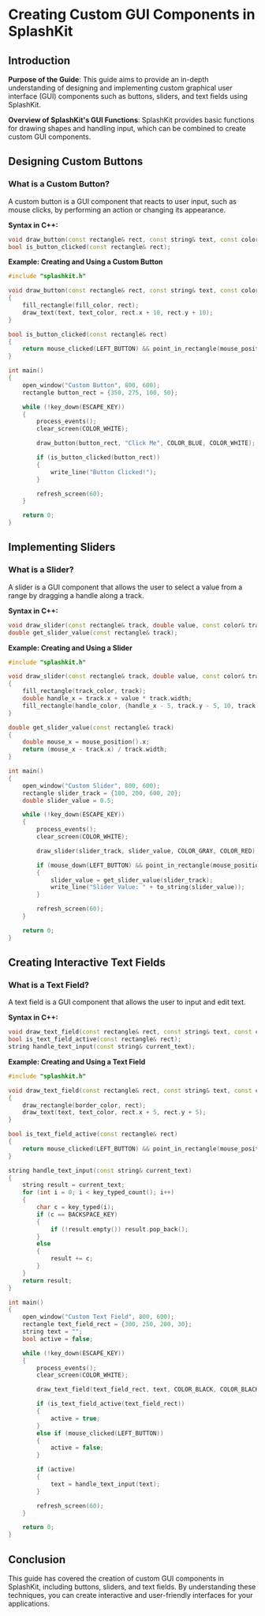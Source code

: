 # Creating Custom GUI Components in SplashKit

## Introduction

**Purpose of the Guide**: This guide aims to provide an in-depth understanding of designing and implementing custom graphical user interface (GUI) components such as buttons, sliders, and text fields using SplashKit.

**Overview of SplashKit's GUI Functions**: SplashKit provides basic functions for drawing shapes and handling input, which can be combined to create custom GUI components.

## Designing Custom Buttons

### What is a Custom Button?

A custom button is a GUI component that reacts to user input, such as mouse clicks, by performing an action or changing its appearance.

**Syntax in C++:**

```cpp
void draw_button(const rectangle& rect, const string& text, const color& fill_color, const color& text_color);
bool is_button_clicked(const rectangle& rect);
```

**Example: Creating and Using a Custom Button**

```cpp
#include "splashkit.h"

void draw_button(const rectangle& rect, const string& text, const color& fill_color, const color& text_color)
{
    fill_rectangle(fill_color, rect);
    draw_text(text, text_color, rect.x + 10, rect.y + 10);
}

bool is_button_clicked(const rectangle& rect)
{
    return mouse_clicked(LEFT_BUTTON) && point_in_rectangle(mouse_position(), rect);
}

int main()
{
    open_window("Custom Button", 800, 600);
    rectangle button_rect = {350, 275, 100, 50};

    while (!key_down(ESCAPE_KEY))
    {
        process_events();
        clear_screen(COLOR_WHITE);

        draw_button(button_rect, "Click Me", COLOR_BLUE, COLOR_WHITE);

        if (is_button_clicked(button_rect))
        {
            write_line("Button Clicked!");
        }

        refresh_screen(60);
    }

    return 0;
}
```

## Implementing Sliders

### What is a Slider?

A slider is a GUI component that allows the user to select a value from a range by dragging a handle along a track.

**Syntax in C++:**

```cpp
void draw_slider(const rectangle& track, double value, const color& track_color, const color& handle_color);
double get_slider_value(const rectangle& track);
```

**Example: Creating and Using a Slider**

```cpp
#include "splashkit.h"

void draw_slider(const rectangle& track, double value, const color& track_color, const color& handle_color)
{
    fill_rectangle(track_color, track);
    double handle_x = track.x + value * track.width;
    fill_rectangle(handle_color, {handle_x - 5, track.y - 5, 10, track.height + 10});
}

double get_slider_value(const rectangle& track)
{
    double mouse_x = mouse_position().x;
    return (mouse_x - track.x) / track.width;
}

int main()
{
    open_window("Custom Slider", 800, 600);
    rectangle slider_track = {100, 200, 600, 20};
    double slider_value = 0.5;

    while (!key_down(ESCAPE_KEY))
    {
        process_events();
        clear_screen(COLOR_WHITE);

        draw_slider(slider_track, slider_value, COLOR_GRAY, COLOR_RED);

        if (mouse_down(LEFT_BUTTON) && point_in_rectangle(mouse_position(), slider_track))
        {
            slider_value = get_slider_value(slider_track);
            write_line("Slider Value: " + to_string(slider_value));
        }

        refresh_screen(60);
    }

    return 0;
}
```

## Creating Interactive Text Fields

### What is a Text Field?

A text field is a GUI component that allows the user to input and edit text.

**Syntax in C++:**

```cpp
void draw_text_field(const rectangle& rect, const string& text, const color& border_color, const color& text_color);
bool is_text_field_active(const rectangle& rect);
string handle_text_input(const string& current_text);
```

**Example: Creating and Using a Text Field**

```cpp
#include "splashkit.h"

void draw_text_field(const rectangle& rect, const string& text, const color& border_color, const color& text_color)
{
    draw_rectangle(border_color, rect);
    draw_text(text, text_color, rect.x + 5, rect.y + 5);
}

bool is_text_field_active(const rectangle& rect)
{
    return mouse_clicked(LEFT_BUTTON) && point_in_rectangle(mouse_position(), rect);
}

string handle_text_input(const string& current_text)
{
    string result = current_text;
    for (int i = 0; i < key_typed_count(); i++)
    {
        char c = key_typed(i);
        if (c == BACKSPACE_KEY)
        {
            if (!result.empty()) result.pop_back();
        }
        else
        {
            result += c;
        }
    }
    return result;
}

int main()
{
    open_window("Custom Text Field", 800, 600);
    rectangle text_field_rect = {300, 250, 200, 30};
    string text = "";
    bool active = false;

    while (!key_down(ESCAPE_KEY))
    {
        process_events();
        clear_screen(COLOR_WHITE);

        draw_text_field(text_field_rect, text, COLOR_BLACK, COLOR_BLACK);

        if (is_text_field_active(text_field_rect))
        {
            active = true;
        }
        else if (mouse_clicked(LEFT_BUTTON))
        {
            active = false;
        }

        if (active)
        {
            text = handle_text_input(text);
        }

        refresh_screen(60);
    }

    return 0;
}
```

## Conclusion

This guide has covered the creation of custom GUI components in SplashKit, including buttons, sliders, and text fields. By understanding these techniques, you can create interactive and user-friendly interfaces for your applications.